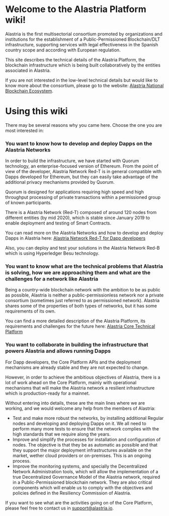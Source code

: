 # Welcome to the Alastria Platform wiki!
Alastria is the first multisectorial consortium promoted by organizations and institutions for the establishment of a Public-Permissioned Blockchain/DLT infrastructure, supporting services with legal effectiveness in the Spanish country scope and according with European regulation.

This site describes the technical details of the Alastria Platform, the blockchain infrastructure which is being built collaboratively by the entities associated in Alastria.

If you are not interested in the low-level technical details but would like to know more about the consortium, please go to the website: [Alastria National Blockchain Ecosystem](https://alastria.io/en.html).

# Using this wiki
There may be several reasons why you came here. Choose the one you are most interested in:

### You want to know how to develop and deploy Dapps on the Alastria Networks
In order to build the infrastructure, we have started with Quorum technology, an enterprise-focused version of Ethereum. From the point of view of the developer, Alastria Network Red-T is in general compatible with Dapps developed for Ethereum, but they can easily take advantage of the additional privacy mechanisms provided by Quorum.

Quorum is designed for applications requiring high speed and high throughput processing of private transactions within a permissioned group of known participants.

There is a Alastria Network (Red-T) composed of around 120 nodes from different entities (by mid 2020), which is stable since January 2019 to enable deployment and testing of Smart Contracts.

You can read more on the Alastria Networks and how to develop and deploy Dapps in Alastria here:
[Alastria Network Red-T for Dapp developers](en/Alastria-Testnet-for-Dapp-developers.md)

Also, you can deploy and test your solutions in the Alastria Network Red-B which is using Hyperledger Besu technology.

### You want to know what are the technical problems that Alastria is solving, how we are approaching them and what are the challenges for a network like Alastria
Being a country-wide blockchain network with the ambition to be as public as possible, Alastria is neither a public-permissionless network nor a private consortium (sometimes just referred to as permissioned network). Alastria shares some of the properties of both types of networks, but it has some requirements of its own.

You can find a more detailed description of the Alastria Platform, its requirements and challenges for the future here: [Alastria Core Technical Platform](en/Alastria-Core-Technical-Platform.md)

### You want to collaborate in building the infrastructure that powers Alastria and allows running Dapps
For Dapp developers, the Core Platform APIs and the deployment mechanisms are already stable and they are not expected to change.

However, in order to achieve the ambitious objectives of Alastria, there is a lot of work ahead on the Core Platform, mainly with operational mechanisms that will make the Alastria network a resilient infrastructure which is production-ready for a mainnet.

Without entering into details, these are the main lines where we are working, and we would welcome any help from the members of Alastria:
* Test and make more robust the networks, by installing additional Regular nodes and developing and deploying Dapps on it. We all need to perform many more tests to ensure that the network complies with the high standards that we require along the years.
* Improve and simplify the processes for installation and configuration of nodes. The objective is that they be as automatic as possible and that they support the major deployment infrastructures available on the market, wether cloud providers or on-premises. This is an ongoing process.
* Improve the monitoring systems, and specially the Decentralized Network Administration tools, which will allow the implementation of a true Decentralized Governance Model of the Alastria network, required in a Public-Permissioned blockchain network. They are also critical components which will enable us to comply with the objectives and policies defined in the Resiliency Commission of Alastria.

If you want to see what are the activities going on of the Core Platform, please feel free to contact us in support@alastria.io.
